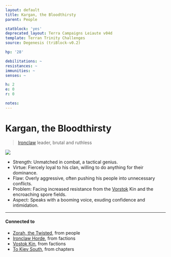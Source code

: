 ```yaml
---
layout: default
title: Kargan, the Bloodthirsty
parent: People

statblock: 'yes'
deprecated_layout: Terra Campaigns Leiaute v04d
template: Terran Trinity Challenges
source: Degenesis (triBlock-v0.2)

hp: '28'

debilitations: ~
resistances: ~
immunities: ~
senses: ~

h: 2
e: 0
r: 0

notes: 
---
```

# Kargan, the Bloodthirsty

> [Ironclaw](../factions/Ironclaw.md) leader, brutal and ruthless

![](https://i.imgur.com/ifqWi0Y.png)

- Strength: Unmatched in combat, a tactical genius.
- Virtue: Fiercely loyal to his clan, willing to do anything for their dominance.
- Flaw: Overly aggressive, often pushing his people into unnecessary conflicts.
- Problem: Facing increased resistance from the [Vorstok](../factions/Vorstok.md) Kin and the encroaching spore fields.
- Aspect: Speaks with a booming voice, exuding confidence and intimidation.

---
#### Connected to

<!-- QueryToSerialize: LIST without ID "["+ title + "](https://terra-campaigns.github.io/"+ regexreplace(file.path, ".md", "") + ")" + ", from " + regexreplace(file.folder, "degenesis/", "") FROM ([[]]) OR outgoing([[]]) WHERE file.name != this.file.name SORT file.folder DESC -->
<!-- SerializedQuery: LIST without ID "["+ title + "](https://terra-campaigns.github.io/"+ regexreplace(file.path, ".md", "") + ")" + ", from " + regexreplace(file.folder, "degenesis/", "") FROM ([[]]) OR outgoing([[]]) WHERE file.name != this.file.name SORT file.folder DESC -->
- [Zorah, the Twisted](https://terra-campaigns.github.io/degenesis/people/zorah), from people
- [Ironclaw Horde](https://terra-campaigns.github.io/degenesis/factions/Ironclaw), from factions
- [Vostok Kin](https://terra-campaigns.github.io/degenesis/factions/Vorstok), from factions
- [To Kiev South](https://terra-campaigns.github.io/degenesis/chapters/100_ToKievSouth), from chapters
<!-- SerializedQuery END -->

